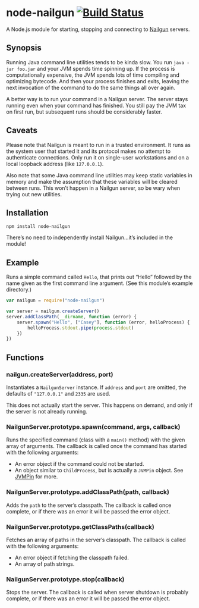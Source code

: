 node-nailgun   [![Build Status](https://travis-ci.org/DesertNet/node-nailgun.png?branch=master)](https://travis-ci.org/DesertNet/node-nailgun)
============

A Node.js module for starting, stopping and connecting to [Nailgun](http://martiansoftware.com/nailgun/) servers.


Synopsis
--------

Running Java command line utilities tends to be kinda slow. You run `java -jar foo.jar` and your JVM spends time spinning up. If the process is computationally expensive, the JVM spends lots of time compiling and optimizing bytecode. And then your process finishes and exits, leaving the next invocation of the command to do the same things all over again.

A better way is to run your command in a Nailgun server. The server stays running even when your command has finished. You still pay the JVM tax on first run, but subsequent runs should be considerably faster.


Caveats
-------

Please note that Nailgun is meant to run in a trusted environment. It runs as the system user that started it and its protocol makes no attempt to authenticate connections. Only run it on single-user workstations and on a local loopback address (like `127.0.0.1`).

Also note that some Java command line utilities may keep static variables in memory and make the assumption that these variables will be cleared between runs. This won’t happen in a Nailgun server, so be wary when trying out new utilities.


Installation
------------

```shell
npm install node-nailgun
```

There’s no need to independently install Nailgun…it’s included in the module!


Example
-------

Runs a simple command called `Hello`, that prints out “Hello” followed by the name given as the first command line argument. (See this module’s example directory.)

```javascript
var nailgun = require("node-nailgun")

var server = nailgun.createServer()
server.addClassPath(__dirname, function (error) {
    server.spawn("Hello", ["Casey"], function (error, helloProcess) {
        helloProcess.stdout.pipe(process.stdout)
    })
})
```

Functions
---------

### nailgun.createServer(address, port)

Instantiates a `NailgunServer` instance. If `address` and `port` are omitted, the defaults of `"127.0.0.1"` and `2335` are used.

This does not actually start the server. This happens on demand, and only if the server is not already running.


### NailgunServer.prototype.spawn(command, args, callback)

Runs the specified command (class with a `main()` method) with the given array of arguments. The callback is called once the command has started with the following arguments:

  * An error object if the command could not be started.
  * An object similar to `ChildProcess`, but is actually a `JVMPin` object. See [JVMPin](https://npmjs.org/package/jvmpin) for more.


### NailgunServer.prototype.addClassPath(path, callback)

Adds the `path` to the server’s classpath. The callback is called once complete, or if there was an error it will be passed the error object.


### NailgunServer.prototype.getClassPaths(callback)

Fetches an array of paths in the server’s classpath. The callback is called with the following arguments:

  * An error object if fetching the classpath failed.
  * An array of path strings.


### NailgunServer.prototype.stop(callback)

Stops the server. The callback is called when server shutdown is probably complete, or if there was an error it will be passed the error object.

